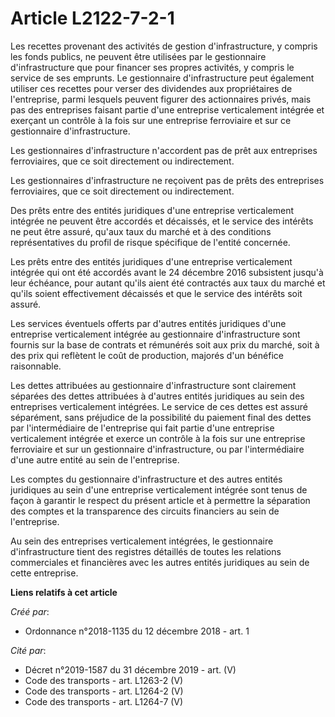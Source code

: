 # Article L2122-7-2-1

Les recettes provenant des activités de gestion d'infrastructure, y compris les fonds publics, ne peuvent être utilisées par
le gestionnaire d'infrastructure que pour financer ses propres activités, y compris le service de ses emprunts. Le
gestionnaire d'infrastructure peut également utiliser ces recettes pour verser des dividendes aux propriétaires de
l'entreprise, parmi lesquels peuvent figurer des actionnaires privés, mais pas des entreprises faisant partie d'une
entreprise verticalement intégrée et exerçant un contrôle à la fois sur une entreprise ferroviaire et sur ce gestionnaire
d'infrastructure.

Les gestionnaires d'infrastructure n'accordent pas de prêt aux entreprises ferroviaires, que ce soit directement ou
indirectement.

Les gestionnaires d'infrastructure ne reçoivent pas de prêts des entreprises ferroviaires, que ce soit directement ou
indirectement.

Des prêts entre des entités juridiques d'une entreprise verticalement intégrée ne peuvent être accordés et décaissés, et le
service des intérêts ne peut être assuré, qu'aux taux du marché et à des conditions représentatives du profil de risque
spécifique de l'entité concernée.

Les prêts entre des entités juridiques d'une entreprise verticalement intégrée qui ont été accordés avant le 24 décembre 2016
subsistent jusqu'à leur échéance, pour autant qu'ils aient été contractés aux taux du marché et qu'ils soient effectivement
décaissés et que le service des intérêts soit assuré.

Les services éventuels offerts par d'autres entités juridiques d'une entreprise verticalement intégrée au gestionnaire
d'infrastructure sont fournis sur la base de contrats et rémunérés soit aux prix du marché, soit à des prix qui reflètent le
coût de production, majorés d'un bénéfice raisonnable.

Les dettes attribuées au gestionnaire d'infrastructure sont clairement séparées des dettes attribuées à d'autres entités
juridiques au sein des entreprises verticalement intégrées. Le service de ces dettes est assuré séparément, sans préjudice de
la possibilité du paiement final des dettes par l'intermédiaire de l'entreprise qui fait partie d'une entreprise
verticalement intégrée et exerce un contrôle à la fois sur une entreprise ferroviaire et sur un gestionnaire
d'infrastructure, ou par l'intermédiaire d'une autre entité au sein de l'entreprise.

Les comptes du gestionnaire d'infrastructure et des autres entités juridiques au sein d'une entreprise verticalement intégrée
sont tenus de façon à garantir le respect du présent article et à permettre la séparation des comptes et la transparence des
circuits financiers au sein de l'entreprise.

Au sein des entreprises verticalement intégrées, le gestionnaire d'infrastructure tient des registres détaillés de toutes les
relations commerciales et financières avec les autres entités juridiques au sein de cette entreprise.

**Liens relatifs à cet article**

_Créé par_:

  - Ordonnance n°2018-1135 du 12 décembre 2018 - art. 1

_Cité par_:

  - Décret n°2019-1587 du 31 décembre 2019 - art. (V)
  - Code des transports - art. L1263-2 (V)
  - Code des transports - art. L1264-2 (V)
  - Code des transports - art. L1264-7 (V)
